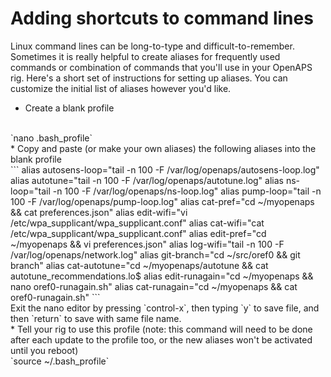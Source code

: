 # Adding shortcuts to command lines

Linux command lines can be long-to-type and difficult-to-remember.  Sometimes it is really helpful to create aliases for frequently used commands or combination of commands that you'll use in your OpenAPS rig.  Here's a short set of instructions for setting up aliases.  You can customize the initial list of aliases however you'd like.

* Create a blank profile
<br>
`nano .bash_profile`
<br>
* Copy and paste (or make your own aliases) the following aliases into the blank profile
<br>
```
alias autosens-loop="tail -n 100 -F /var/log/openaps/autosens-loop.log"
alias autotune="tail -n 100 -F /var/log/openaps/autotune.log"
alias ns-loop="tail -n 100 -F /var/log/openaps/ns-loop.log"
alias pump-loop="tail -n 100 -F /var/log/openaps/pump-loop.log"
alias cat-pref="cd ~/myopenaps && cat preferences.json"
alias edit-wifi="vi /etc/wpa_supplicant/wpa_supplicant.conf"
alias cat-wifi="cat /etc/wpa_supplicant/wpa_supplicant.conf"
alias edit-pref="cd ~/myopenaps && vi preferences.json"
alias log-wifi="tail -n 100 -F /var/log/openaps/network.log"
alias git-branch="cd ~/src/oref0 && git branch"
alias cat-autotune="cd ~/myopenaps/autotune && cat autotune_recommendations.lo$
alias edit-runagain="cd ~/myopenaps && nano oref0-runagain.sh"
alias cat-runagain="cd ~/myopenaps && cat oref0-runagain.sh"
```
<br>
Exit the nano editor by pressing `control-x`, then typing `y` to save file, and then `return` to save with same file name.
<br>
* Tell your rig to use this profile (note: this command will need to be done after each update to the profile too, or the new aliases won't be activated until you reboot)
<br>
`source ~/.bash_profile`
